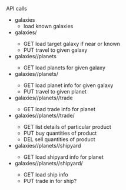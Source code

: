 API calls
  * galaxies
    * load known galaxies
  * galaxies/<galaxy-id>
    * GET load target galaxy if near or known
    * PUT travel to given galaxy
  * galaxies/<galaxy-id>/planets
    * GET load planets for given galaxy
  * galaxies/<galaxy-id>/planets/<planet-id>
    * GET load planet info for given galaxy
    * PUT travel to given planet
  * galaxies/<galaxy-id>/planets/<planet-id>/trade
    * GET load trade info for planet
  * galaxies/<galaxy-id>/planets/<planet-id>/trade/<product-id>
    * GET list details of particular product
    * PUT buy quantities of product
    * DEL sell quantities of product
  * galaxies/<galaxy-id>/planets/<planet-id>/shipyard
    * GET load shipyard info for planet
  * galaxies/<galaxy-id>/planets/<planet-id>/shipyard/<ship-id>
    * GET load ship info
    * PUT trade in for ship?